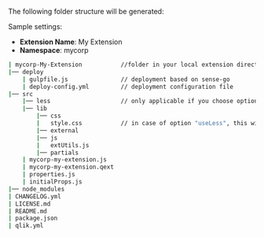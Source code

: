 
The following folder structure will be generated:

Sample settings:
- **Extension Name**: My Extension
- **Namespace**: mycorp

```bash
| mycorp-My-Extension 			//folder in your local extension directory
|── deploy
	| gulpfile.js				// deployment based on sense-go
	| deploy-config.yml			// deployment configuration file
|── src
	|── less					// only applicable if you choose option "useLess"
	|── lib
		|── css
		|	style.css 			// in case of option "useLess", this will be generated
		|── external
		|── js
		|	extUtils.js
		|── partials
	| mycorp-my-extension.js
	| mycorp-my-extension.qext
	| properties.js
	| initialProps.js
|── node_modules
| CHANGELOG.yml
| LICENSE.md
| README.md
| package.json
| qlik.yml
``` 
